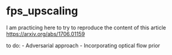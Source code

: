 # fps_upscaling
 I am practicing here to try to reproduce the content of this article https://arxiv.org/abs/1706.01159

to do:
	- Adversarial approach
	- Incorporating optical flow prior


